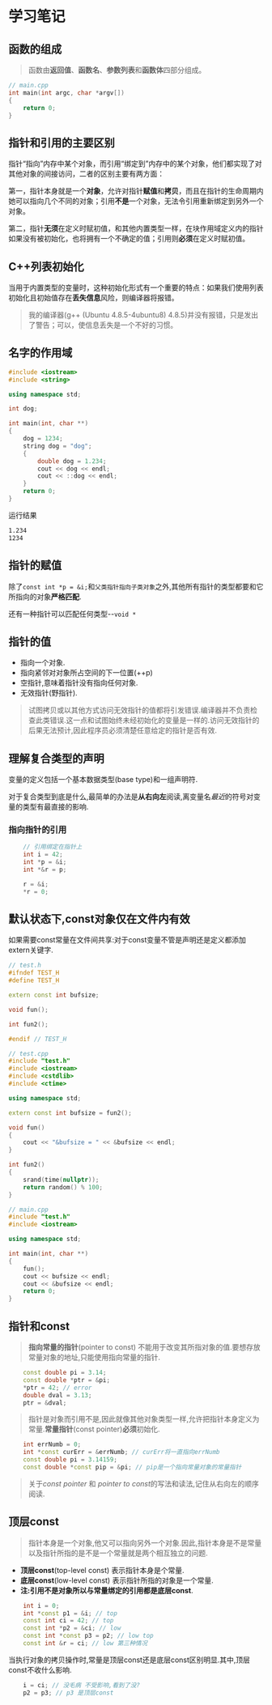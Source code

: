 # 学习笔记

## 函数的组成

> 函数由**返回值**、**函数名**、**参数列表**和**函数体**四部分组成。

```cpp
// main.cpp
int main(int argc, char *argv[])
{
    return 0;
}
```

## 指针和引用的主要区别

指针“指向”内存中某个对象，而引用“绑定到”内存中的某个对象，他们都实现了对其他对象的间接访问，二者的区别主要有两方面：

第一，指针本身就是一个**对象**，允许对指针**赋值**和**拷贝**，而且在指针的生命周期内她可以指向几个不同的对象；引用**不是**一个对象，无法令引用重新绑定到另外一个对象。

第二，指针**无须**在定义时赋初值，和其他内置类型一样，在块作用域定义内的指针如果没有被初始化，也将拥有一个不确定的值；引用则**必须**在定义时赋初值。

## C++列表初始化

当用于内置类型的变量时，这种初始化形式有一个重要的特点：如果我们使用列表初始化且初始值存在**丢失信息**风险，则编译器将报错。

> 我的编译器(g++ (Ubuntu 4.8.5-4ubuntu8) 4.8.5)并没有报错，只是发出了警告；可以，使信息丢失是一个不好的习惯。

## 名字的作用域

```cpp
#include <iostream>
#include <string>

using namespace std;

int dog;

int main(int, char **)
{
    dog = 1234;
    string dog = "dog";
    {
        double dog = 1.234;
        cout << dog << endl;
        cout << ::dog << endl;
    }
    return 0;
}
```

运行结果

```txt
1.234
1234
```

## 指针的赋值

除了`const int *p = &i;`和`父类指针指向子类对象`之外,其他所有指针的类型都要和它所指向的对象**严格匹配**.

还有一种指针可以匹配任何类型--`void *`

## 指针的值

* 指向一个对象.
* 指向紧邻对对象所占空间的下一位置(++p)
* 空指针,意味着指针没有指向任何对象.
* 无效指针(野指针).

> 试图拷贝或以其他方式访问无效指针的值都将引发错误.编译器并不负责检查此类错误.这一点和试图始终未经初始化的变量是一样的.访问无效指针的后果无法预计,因此程序员必须清楚任意给定的指针是否有效.

## 理解复合类型的声明

变量的定义包括一个基本数据类型(base type)和一组声明符.

对于复合类型到底是什么,最简单的办法是**从右向左**阅读,离变量名*最近*的符号对变量的类型有最直接的影响.

### 指向指针的引用

```cpp
    // 引用绑定在指针上
    int i = 42;
    int *p = &i;
    int *&r = p;

    r = &i;
    *r = 0;
```

## 默认状态下,const对象仅在文件内有效

如果需要const常量在文件间共享:对于const变量不管是声明还是定义都添加extern关键字.

```cpp
// test.h
#ifndef TEST_H
#define TEST_H

extern const int bufsize;

void fun();

int fun2();

#endif // TEST_H
```

```cpp
// test.cpp
#include "test.h"
#include <iostream>
#include <cstdlib>
#include <ctime>

using namespace std;

extern const int bufsize = fun2();

void fun()
{
    cout << "&bufsize = " << &bufsize << endl;
}

int fun2()
{
    srand(time(nullptr));
    return random() % 100;
}
```

```cpp
// main.cpp
#include "test.h"
#include <iostream>

using namespace std;

int main(int, char **)
{
    fun();
    cout << bufsize << endl;
    cout << &bufsize << endl;
    return 0;
}
```

## 指针和const

> **指向常量的指针**(pointer to const) 不能用于改变其所指对象的值.要想存放常量对象的地址,只能使用指向常量的指针.

```cpp
    const double pi = 3.14;
    const double *ptr = &pi;
    *ptr = 42; // error
    double dval = 3.13;
    ptr = &dval;
```

> 指针是对象而引用不是,因此就像其他对象类型一样,允许把指针本身定义为常量.**常量指针**(const pointer)**必须**初始化.

```cpp
    int errNumb = 0;
    int *const curErr = &errNumb; // curErr将一直指向errNumb
    const double pi = 3.14159;
    const double *const pip = &pi; // pip是一个指向常量对象的常量指针
```

> 关于*const pointer* 和 *pointer to const*的写法和读法,记住从右向左的顺序阅读.

## 顶层const

> 指针本身是一个对象,他又可以指向另外一个对象.因此,指针本身是不是常量以及指针所指的是不是一个常量就是两个相互独立的问题.

* **顶层const**(top-level const) 表示指针本身是个常量.
* **底层const**(low-level const) 表示指针所指的对象是一个常量.
* **注:引用不是对象所以与常量绑定的引用都是底层const**.

```cpp
    int i = 0;
    int *const p1 = &i; // top
    const int ci = 42; // top
    const int *p2 = &ci; // low
    const int *const p3 = p2; // low top
    const int &r = ci; // low 第三种情况
```

当执行对象的拷贝操作时,常量是顶层const还是底层const区别明显.其中,顶层const不收什么影响.

```cpp
    i = ci; // 没毛病 不受影响,看到了没?
    p2 = p3; // p3 是顶层const
```